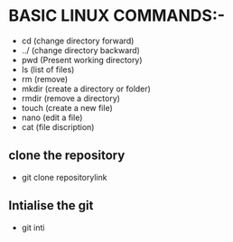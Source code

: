 # BASIC LINUX COMMANDS:-
- cd (change directory forward)
- ../ (change directory backward)
- pwd (Present working directory)
- ls (list of files)
- rm (remove)
- mkdir (create a directory or folder)
- rmdir (remove a directory)
- touch (create a new file)
- nano (edit a file)
- cat (file discription)
## clone the repository
- git clone repositorylink
## Intialise the git
- git inti
